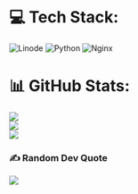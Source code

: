 
# 💻 Tech Stack:
![Linode](https://img.shields.io/badge/linode-00A95C?style=for-the-badge&logo=linode&logoColor=white) ![Python](https://img.shields.io/badge/python-3670A0?style=for-the-badge&logo=python&logoColor=ffdd54) ![Nginx](https://img.shields.io/badge/nginx-%23009639.svg?style=for-the-badge&logo=nginx&logoColor=white)
# 📊 GitHub Stats:
![](https://github-readme-stats.vercel.app/api?username=iamrjarpan&theme=dracula&hide_border=false&include_all_commits=false&count_private=true)<br/>
![](https://nirzak-streak-stats.vercel.app/?user=iamrjarpan&theme=dracula&hide_border=false)<br/>
![](https://github-readme-stats.vercel.app/api/top-langs/?username=iamrjarpan&theme=dracula&hide_border=false&include_all_commits=false&count_private=true&layout=compact)

### ✍️ Random Dev Quote
![](https://quotes-github-readme.vercel.app/api?type=horizontal&theme=radical)
